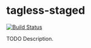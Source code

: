 # tagless-staged

[![Build Status](https://travis-ci.org/ocramz/tagless-staged.png)](https://travis-ci.org/ocramz/tagless-staged)

TODO Description.
